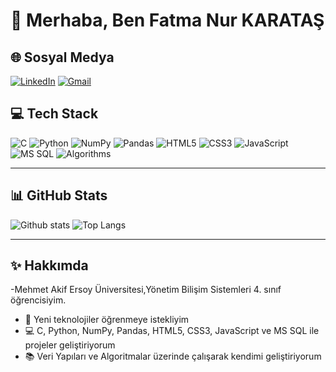 # 👋 Merhaba, Ben Fatma Nur KARATAŞ

## 🌐 Sosyal Medya
[![LinkedIn](https://img.shields.io/badge/LinkedIn-blue?style=for-the-badge&logo=linkedin)](https://www.linkedin.com/in/fatma-nur-k-62a800253/)
[![Gmail](https://img.shields.io/badge/Gmail-D14836?style=for-the-badge&logo=gmail&logoColor=white)](mailto:nurkaratass26@gmail.com)

## 💻 Tech Stack
![C](https://img.shields.io/badge/C-00599C?style=for-the-badge&logo=c&logoColor=white)
![Python](https://img.shields.io/badge/Python-3670A0?style=for-the-badge&logo=python&logoColor=ffdd54)
![NumPy](https://img.shields.io/badge/NumPy-013243?style=for-the-badge&logo=numpy&logoColor=white)
![Pandas](https://img.shields.io/badge/Pandas-150458?style=for-the-badge&logo=pandas&logoColor=white)
![HTML5](https://img.shields.io/badge/HTML5-E34F26?style=for-the-badge&logo=html5&logoColor=white)
![CSS3](https://img.shields.io/badge/CSS3-1572B6?style=for-the-badge&logo=css3&logoColor=white)
![JavaScript](https://img.shields.io/badge/JavaScript-323330?style=for-the-badge&logo=javascript&logoColor=F7DF1E)
![MS SQL](https://img.shields.io/badge/MS_SQL-CC2927?style=for-the-badge&logo=microsoft-sql-server&logoColor=white)
![Algorithms](https://img.shields.io/badge/Algorithms-FF6F00?style=for-the-badge&logo=dependabot&logoColor=white)

---

## 📊 GitHub Stats
![Github stats](https://github-readme-stats.vercel.app/api?username=FATMANUR_KULLANICI_ADIN&show_icons=true&theme=radical)
![Top Langs](https://github-readme-stats.vercel.app/api/top-langs/?username=FATMANUR_KULLANICI_ADIN&layout=compact&theme=radical)

---

## ✨ Hakkımda
-Mehmet Akif Ersoy Üniversitesi,Yönetim Bilişim Sistemleri 4. sınıf öğrencisiyim.
- 🚀 Yeni teknolojiler öğrenmeye istekliyim  
- 💻 C, Python, NumPy, Pandas, HTML5, CSS3, JavaScript ve MS SQL ile projeler geliştiriyorum  
- 📚 Veri Yapıları ve Algoritmalar üzerinde çalışarak kendimi geliştiriyorum
